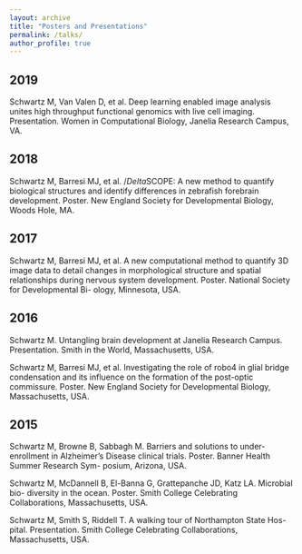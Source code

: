 ```yaml
---
layout: archive
title: "Posters and Presentations"
permalink: /talks/
author_profile: true
---
```


## 2019

Schwartz M, Van Valen D, et al. Deep learning enabled image analysis unites high throughput functional genomics with live cell imaging. Presentation. Women in Computational Biology, Janelia Research Campus, VA.

## 2018

Schwartz M, Barresi MJ, et al. $/Delta$SCOPE: A new method to quantify biological structures and identify differences in zebrafish forebrain development. Poster. New England Society for Developmental Biology, Woods Hole, MA.

## 2017

Schwartz M, Barresi MJ, et al. A new computational method to quantify 3D image data to detail changes in morphological structure and spatial relationships during nervous system development. Poster. National Society for Developmental Bi- ology, Minnesota, USA.

## 2016

Schwartz M. Untangling brain development at Janelia Research Campus. Presentation. Smith in the World, Massachusetts, USA.

Schwartz M, Barresi MJ, et al. Investigating the role of robo4 in glial bridge condensation and its influence on the formation of the post-optic commissure. Poster. New England Society for Developmental Biology, Massachusetts, USA.

## 2015

Schwartz M, Browne B, Sabbagh M. Barriers and solutions to under-enrollment in Alzheimer’s Disease clinical trials. Poster. Banner Health Summer Research Sym- posium, Arizona, USA.

Schwartz M, McDannell B, El-Banna G, Grattepanche JD, Katz LA. Microbial bio- diversity in the ocean. Poster. Smith College Celebrating Collaborations, Massachusetts, USA.

Schwartz M, Smith S, Riddell T. A walking tour of Northampton State Hos- pital. Presentation. Smith College Celebrating Collaborations, Massachusetts, USA.